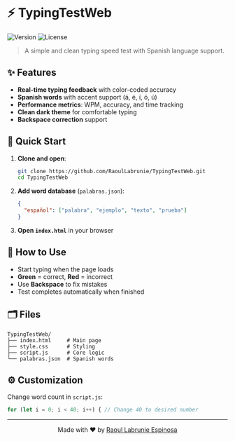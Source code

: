 # ⚡ TypingTestWeb

![Version](https://img.shields.io/badge/version-1.0.0-blue)
![License](https://img.shields.io/badge/MIT-green)

> A simple and clean typing speed test with Spanish language support.

## ✨ Features

- **Real-time typing feedback** with color-coded accuracy
- **Spanish words** with accent support (á, é, í, ó, ú)
- **Performance metrics**: WPM, accuracy, and time tracking
- **Clean dark theme** for comfortable typing
- **Backspace correction** support

## 🚀 Quick Start

1. **Clone and open**:

   ```bash
   git clone https://github.com/RaoulLabrunie/TypingTestWeb.git
   cd TypingTestWeb
   ```

2. **Add word database** (`palabras.json`):

   ```json
   {
     "español": ["palabra", "ejemplo", "texto", "prueba"]
   }
   ```

3. **Open `index.html`** in your browser

## 🎯 How to Use

- Start typing when the page loads
- **Green** = correct, **Red** = incorrect
- Use **Backspace** to fix mistakes
- Test completes automatically when finished

## 🗂️ Files

```
TypingTestWeb/
├── index.html     # Main page
├── style.css      # Styling
├── script.js      # Core logic
└── palabras.json  # Spanish words
```

## ⚙️ Customization

Change word count in `script.js`:

```javascript
for (let i = 0; i < 40; i++) { // Change 40 to desired number
```

---

<div align="center">
  Made with ❤️ by <a href="https://github.com/RaoulLabrunie">Raoul Labrunie Espinosa</a>
</div>
